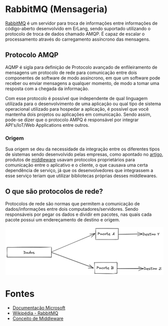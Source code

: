 # RabbitMQ (Mensageria)

[RabbitMQ](https://pt.wikipedia.org/wiki/RabbitMQ) é um servidor para troca de informações entre informações de código-aberto desenvolvido em ErLang, sendo suportado utilizando o protocolo de troca de dados chamado AMQP. É capaz de escalar o processamento através do carregamento assíncrono das mensagens.

## Protocolo AMQP

AQMP é sigla para definição de Protocolo avançado de enfileiramento de mensagens um protocolo de rede para comunicação entre dois componentes de software de modo assíncrono, em que um software pode receber ou enviar mensagens a qualquer momento, de modo a tomar uma resposta com a chegada da informação.

Com esse protocolo é possível que independente de qual linguagem utilizada para o desenvolvimento de uma aplicação ou qual tipo de sistema operacional utilizado para hospedar a aplicação, é possível que você mantenha dois projetos ou aplicações em comunicação. Sendo assim, pode-se dizer que o protocolo AMPQ é responsável por integrar API's/IoT/Web Applications entre outros.

### Origem

Sua origem se deu da necessidade da integração entre os diferentes tipos de sistemas sendo desenvolvido pelas empresas, como apontado no [artigo](https://learn.microsoft.com/pt-br/azure/service-bus-messaging/service-bus-amqp-overview), produtos de [middleware](https://www.redhat.com/pt-br/topics/middleware/what-is-middleware) usavam protocolos proprietários para comunicação entre o aplicativo e o cliente, o que causava uma certa dependência de serviço, já que os desenvolvedores que integrassem a esse serviço teriam que utilizar bibliotecas próprias desses middlewares.

## O que são protocolos de rede?

Protocolos de rede são normas que permitem a comunicação de dados/informações entre dois computadores/servidores. Sendo responsáveis por pegar os dados e dividir em pacotes, nas quais cada pacote possui um endereçamento de destino e origem.

![](IMGS/example.png)

# Fontes
- [Documentação Microsoft](https://learn.microsoft.com/pt-br/azure/service-bus-messaging/service-bus-amqp-overview)
- [Wikipédia - RabbitMQ](https://pt.wikipedia.org/wiki/RabbitMQ)
- [Conceito de Middleware](https://www.redhat.com/pt-br/topics/middleware/what-is-middleware)